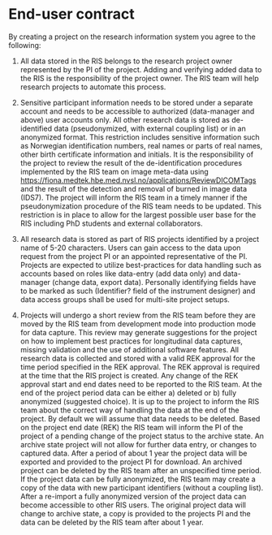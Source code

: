 # End-user contract

By creating a project on the research information system you agree to the following:

1. All data stored in the RIS belongs to the research project owner represented by the PI of the project. Adding and verifying added data to the RIS is the responsibility of the project owner. The RIS team will help research projects to automate this process.

2. Sensitive participant information needs to be stored under a separate account and needs to be accessible to authorized (data-manager and above) user accounts only. All other research data is stored as de-identified data (pseudonymized, with external coupling list) or in an anonymized format. This restriction includes sensitive information such as Norwegian identification numbers, real names or parts of real names, other birth certificate information and initials. It is the responsibility of the project to review the result of the de-identification procedures implemented by the RIS team on image meta-data using https://fiona.medtek.hbe.med.nvsl.no/applications/ReviewDICOMTags and the result of the detection and removal of burned in image data (IDS7). The project will inform the RIS team in a timely manner if the pseudonymization procedure of the RIS team needs to be updated. This restriction is in place to allow for the largest possible user base for the RIS including PhD students and external collaborators.

3. All research data is stored as part of RIS projects identified by a project name of 5-20 characters. Users can gain access to the data upon request from the project PI or an appointed representative of the PI. Projects are expected to utilize best-practices for data handling such as accounts based on roles like data-entry (add data only) and data-manager (change data, export data). Personally identifying fields have to be marked as such (Identifier? field of the instrument designer) and data access groups shall be used for multi-site project setups.

4. Projects will undergo a short review from the RIS team before they are moved by the RIS team from development mode into production mode for data capture. This review may generate suggestions for the project on how to implement best practices for longitudinal data captures, missing validation and the use of additional software features. All research data is collected and stored with a valid REK approval for the time period specified in the REK approval. The REK approval is required at the time that the RIS project is created. Any change of the REK approval start and end dates need to be reported to the RIS team. At the end of the project period data can be either a) deleted or b) fully anonymized (suggested choice). It is up to the project to inform the RIS team about the correct way of handling the data at the end of the project. By default we will assume that data needs to be deleted. Based on the project end date (REK) the RIS team will inform the PI of the project of a pending change of the project status to the archive state. An archive state project will not allow for further data entry, or changes to captured data. After a period of about 1 year the project data will be exported and provided to the project PI for download. An archived project can be deleted by the RIS team after an unspecified time period. If the project data can be fully anonymized, the RIS team may create a copy of the data with new participant identifiers (without a coupling list). After a re-import a fully anonymized version of the project data can become accessible to other RIS users. The original project data will change to archive state, a copy is provided to the projects PI and the data can be deleted by the RIS team after about 1 year.
